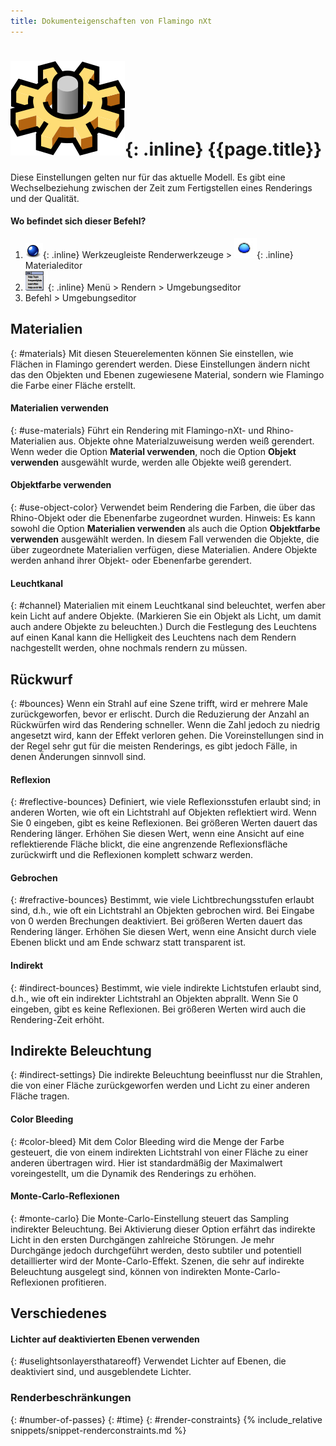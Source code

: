 ```yaml
---
title: Dokumenteigenschaften von Flamingo nXt
---
```



# ![images/options.svg](images/options.svg){: .inline} {{page.title}}
Diese Einstellungen gelten nur für das aktuelle Modell. Es gibt eine Wechselbeziehung zwischen der Zeit zum Fertigstellen eines Renderings und der Qualität.

#### Wo befindet sich dieser Befehl?
<!-- These locations are not correct.  They need to be updated. -->

 1. ![images/icon-render.png](images/icon-render.png){: .inline} Werkzeugleiste Renderwerkzeuge > ![images/environments.png](images/environments.png){: .inline} Materialeditor
 1. ![images/menuicon.png](images/menuicon.png){: .inline} Menü > Rendern > Umgebungseditor
 1. Befehl > Umgebungseditor

## Materialien
{: #materials}
Mit diesen Steuerelementen können Sie einstellen, wie Flächen in Flamingo gerendert werden.  Diese Einstellungen ändern nicht das den Objekten und Ebenen zugewiesene Material, sondern wie Flamingo die Farbe einer Fläche erstellt.

#### Materialien verwenden
{: #use-materials}
Führt ein Rendering mit Flamingo-nXt- und Rhino-Materialien aus. Objekte ohne Materialzuweisung werden weiß gerendert. Wenn weder die Option **Material verwenden**, noch die Option **Objekt verwenden** ausgewählt wurde, werden alle Objekte weiß gerendert.

#### Objektfarbe verwenden
{: #use-object-color}
Verwendet beim Rendering die Farben, die über das Rhino-Objekt oder die Ebenenfarbe zugeordnet wurden. Hinweis: Es kann sowohl die Option **Materialien verwenden** als auch die Option **Objektfarbe verwenden** ausgewählt werden. In diesem Fall verwenden die Objekte, die über zugeordnete Materialien verfügen, diese Materialien. Andere Objekte werden anhand ihrer Objekt- oder Ebenenfarbe gerendert.

#### Leuchtkanal
{: #channel}
Materialien mit einem Leuchtkanal sind beleuchtet, werfen aber kein Licht auf andere Objekte. (Markieren Sie ein Objekt als Licht, um damit auch andere Objekte zu beleuchten.)  Durch die Festlegung des Leuchtens auf einen Kanal kann die Helligkeit des Leuchtens nach dem Rendern nachgestellt werden, ohne nochmals rendern zu müssen.

## Rückwurf
{: #bounces}
Wenn ein Strahl auf eine Szene trifft, wird er mehrere Male zurückgeworfen, bevor er erlischt.  Durch die Reduzierung der Anzahl an Rückwürfen wird das Rendering schneller. Wenn die Zahl jedoch zu niedrig angesetzt wird, kann der Effekt verloren gehen.  Die Voreinstellungen sind in der Regel sehr gut für die meisten Renderings, es gibt jedoch Fälle, in denen Änderungen sinnvoll sind.

#### Reflexion
{: #reflective-bounces}
Definiert, wie viele Reflexionsstufen erlaubt sind; in anderen Worten, wie oft ein Lichtstrahl auf Objekten reflektiert wird. Wenn Sie 0 eingeben, gibt es keine Reflexionen. Bei größeren Werten dauert das Rendering länger. Erhöhen Sie diesen Wert, wenn eine Ansicht auf eine reflektierende Fläche blickt, die eine angrenzende Reflexionsfläche zurückwirft und die Reflexionen komplett schwarz werden.

#### Gebrochen
{: #refractive-bounces}
Bestimmt, wie viele Lichtbrechungsstufen erlaubt sind, d.h., wie oft ein Lichtstrahl an Objekten gebrochen wird. Bei Eingabe von 0 werden Brechungen deaktiviert. Bei größeren Werten dauert das Rendering länger. Erhöhen Sie diesen Wert, wenn eine Ansicht durch viele Ebenen blickt und am Ende schwarz statt transparent ist.

#### Indirekt
{: #indirect-bounces}
Bestimmt, wie viele indirekte Lichtstufen erlaubt sind, d.h., wie oft ein indirekter Lichtstrahl an Objekten abprallt. Wenn Sie 0 eingeben, gibt es keine Reflexionen. Bei größeren Werten wird auch die Rendering-Zeit erhöht.

## Indirekte Beleuchtung
{: #indirect-settings}
Die indirekte Beleuchtung beeinflusst nur die Strahlen, die von einer Fläche zurückgeworfen werden und Licht zu einer anderen Fläche tragen.

#### Color Bleeding
{: #color-bleed}
Mit dem Color Bleeding wird die Menge der Farbe gesteuert, die von einem indirekten Lichtstrahl von einer Fläche zu einer anderen übertragen wird.  Hier ist standardmäßig der Maximalwert voreingestellt, um die Dynamik des Renderings zu erhöhen.  

#### Monte-Carlo-Reflexionen
{: #monte-carlo}
Die Monte-Carlo-Einstellung steuert das Sampling indirekter Beleuchtung. Bei Aktivierung dieser Option erfährt das indirekte Licht in den ersten Durchgängen zahlreiche Störungen.  Je mehr Durchgänge jedoch durchgeführt werden, desto subtiler und potentiell detaillierter wird der Monte-Carlo-Effekt. Szenen, die sehr auf indirekte Beleuchtung ausgelegt sind, können von indirekten Monte-Carlo-Reflexionen profitieren.

## Verschiedenes

#### Lichter auf deaktivierten Ebenen verwenden
{: #uselightsonlayersthatareoff}
Verwendet Lichter auf Ebenen, die deaktiviert sind, und ausgeblendete Lichter.

### Renderbeschränkungen
{: #number-of-passes}
{: #time}
{: #render-constraints}
{% include_relative snippets/snippet-renderconstraints.md %}